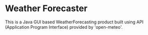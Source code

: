 # Weather Forecaster
This is a Java GUI based WeatherForecasting product built using API (Application Program Interface) provided by 'open-meteo'.
